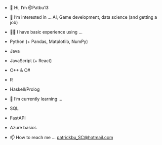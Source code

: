 - 👋 Hi, I’m @Patbu13
- 👀 I’m interested in ... AI, Game development, data science (and getting a job)
  
- 👨‍💻 I have basic experience using ...
-   Python (+ Pandas, Matplotlib, NumPy)
-   Java
-   JavaScript (+ React)
-   C++ & C#
-   R
-   Haskell/Prolog
  
- 🌱 I’m currently learning ...
- SQL
- FastAPI
- Azure basics
  
- 📫 How to reach me ... patrickbu_SC@hotmail.com
